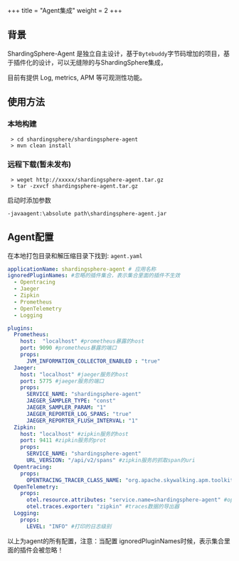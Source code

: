 +++
title = "Agent集成"
weight = 2
+++

## 背景

ShardingSphere-Agent 是独立自主设计，基于`Bytebuddy`字节码增加的项目，基于插件化的设计，可以无缝隙的与ShardingSphere集成，

目前有提供 Log, metrics, APM 等可观测性功能。

## 使用方法

### 本地构建

```
 > cd shardingsphere/shardingsphere-agent
 > mvn clean install

```

### 远程下载(暂未发布)

```
 > weget http://xxxxx/shardingsphere-agent.tar.gz
 > tar -zxvcf shardingsphere-agent.tar.gz

```

启动时添加参数

```
-javaagent:\absolute path\shardingsphere-agent.jar
```

## Agent配置

在本地打包目录和解压缩目录下找到: `agent.yaml` 

```yaml
applicationName: shardingsphere-agent # 应用名称
ignoredPluginNames: #忽略的插件集合，表示集合里面的插件不生效
  - Opentracing
  - Jaeger
  - Zipkin
  - Prometheus
  - OpenTelemetry
  - Logging

plugins:
  Prometheus:
    host:  "localhost" #prometheus暴露的host
    port: 9090 #prometheus暴露的端口
    props:
      JVM_INFORMATION_COLLECTOR_ENABLED : "true"
  Jaeger:
    host: "localhost" #jaeger服务的host
    port: 5775 #jaeger服务的端口
    props:
      SERVICE_NAME: "shardingsphere-agent"
      JAEGER_SAMPLER_TYPE: "const"
      JAEGER_SAMPLER_PARAM: "1"
      JAEGER_REPORTER_LOG_SPANS: "true"
      JAEGER_REPORTER_FLUSH_INTERVAL: "1"
  Zipkin:
    host: "localhost" #zipkin服务的host
    port: 9411 #zipkin服务的prot
    props:
      SERVICE_NAME: "shardingsphere-agent"
      URL_VERSION: "/api/v2/spans" #zipkin服务的抓取span的uri
  Opentracing:
    props:
      OPENTRACING_TRACER_CLASS_NAME: "org.apache.skywalking.apm.toolkit.opentracing.SkywalkingTracer"
  OpenTelemetry:
    props:
      otel.resource.attributes: "service.name=shardingsphere-agent" #opentelemetry的Resource信息，多个配置可用','分隔
      otel.traces.exporter: "zipkin" #traces数据的导出器
  Logging:
    props:
      LEVEL: "INFO" #打印的日志级别

```

以上为agent的所有配置，注意：当配置 ignoredPluginNames时候，表示集合里面的插件会被忽略！
